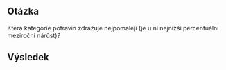 ## Otázka
Která kategorie potravin zdražuje nejpomaleji (je u ní nejnižší percentuální meziroční nárůst)?
## Výsledek
